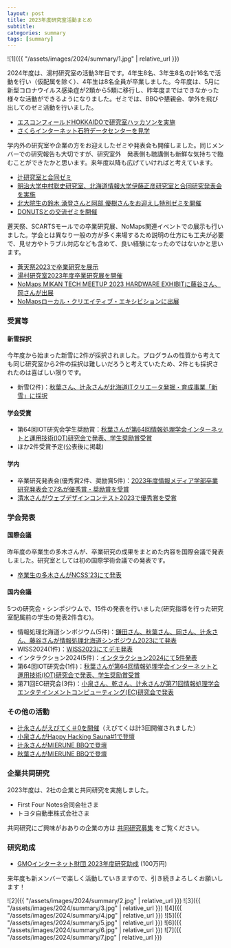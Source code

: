 ```yaml
---
layout: post
title: 2023年度研究室活動まとめ
subtitle: 
categories: summary
tags: [summary]
---
```


![1]({{ "/assets/images/2024/summary/1.jpg" | relative_url }})

2024年度は、湯村研究室の活動3年目です。4年生8名、3年生8名の計16名で活動を行い（仮配属を除く）、4年生は8名全員が卒業しました。今年度は、5月に新型コロナウイルス感染症が2類から5類に移行し、昨年度まではできなかった様々な活動ができるようになりました。ゼミでは、BBQや懇親会、学外を飛び出してのゼミ活動を行いました。

- [エスコンフィールドHOKKAIDOで研究室ハッカソンを実施](https://www.yumulab.org/event/2023/08/10/hackathon.html)
- [さくらインターネット石狩データセンターを見学](https://www.yumulab.org/event/2023/11/07/sakura.html)

学内外の研究室や企業の方をお迎えしたゼミや発表会も開催しました。同じメンバーでの研究報告も大切ですが、研究室外　発表側も聴講側も新鮮な気持ちで臨むことができたかと思います。来年度以降も広げていければと考えています。

- [辻研究室と合同ゼミ](https://twitter.com/yumulab/status/1673666277494104066)
- [明治大学中村聡史研究室、北海道情報大学伊藤正彦研究室と合同研究発表会を実施](https://www.yumulab.org/event/2023/08/07/joint.html)
- [北大院生の鈴木 湧登さんと阿部 優樹さんをお迎えし特別ゼミを開催](https://www.yumulab.org/event/2024/01/19/hcilab.html)
- [DONUTSとの交流ゼミを開催](https://www.yumulab.org/event/2023/10/24/donuts.html)


蒼天祭、SCARTSモールでの卒業研究展、NoMaps関連イベントでの展示も行いました。学会とは異なり一般の方が多く来場するため説明の仕方にも工夫が必要で、見せ方やトラブル対応なども含めて、良い経験になったのではないかと思います。

- [蒼天祭2023で卒業研究を展示](https://www.yumulab.org/event/2023/10/08/sotensai.html)
- [湯村研究室2023年度卒業研究展を開催](https://www.yumulab.org/event/2024/02/29/sotsuten.html)
- [NoMaps MIKAN TECH MEETUP 2023 HARDWARE EXHIBITに藤谷さん、岡さんが出展](https://www.yumulab.org/event/2023/09/17/mikantech.html)
- [NoMapsローカル・クリエイティブ・エキシビションに出展](https://www.yumulab.org/event/2024/02/23/nomaps.html)


### 受賞等
#### 新雪採択
今年度から始まった新雪に2件が採択されました。プログラムの性質から考えても同じ研究室から2件の採択は難しいだろうと考えていたため、2件とも採択されたのは喜ばしい限りです。

- 新雪(2件)：[秋葉さん、辻永さんが北海道ITクリエータ発掘・育成事業「新雪」に採択](https://www.yumulab.org/award/2023/10/18/shinsetsu.html)

#### 学会受賞
- 第64回IOT研究会学生奨励賞：[秋葉さんが第64回情報処理学会インターネットと運用技術(IOT)研究会で発表、学生奨励賞受賞](https://www.yumulab.org/award/2024/03/14/iot64.html)
- ほか2件受賞予定(公表後に掲載)

#### 学内
- 卒業研究発表会(優秀賞2件、奨励賞5件)：[2023年度情報メディア学部卒業研究発表会で7名が優秀賞・奨励賞を受賞](https://www.yumulab.org/award/2024/03/15/gradaward.html)
- [清水さんがウェブデザインコンテスト2023で優秀賞を受賞](https://www.yumulab.org/award/2023/06/01/wdc.html)

### 学会発表
#### 国際会議
昨年度の卒業生の多木さんが、卒業研究の成果をまとめた内容を国際会議で発表しました。研究室としては初の国際学術会議での発表です。

- [卒業生の多木さんがNCSS'23にて発表](https://www.yumulab.org/conference/2023/12/01/ncss23.html)

#### 国内会議
5つの研究会・シンポジウムで、15件の発表を行いました(研究指導を行った研究室配属前の学生の発表2件含む)。

- 情報処理北海道シンポジウム(5件)：[鎌田さん、秋葉さん、岡さん、辻永さん、藤谷さんが情報処理北海道シンポジウム2023にて発表](https://www.yumulab.org/conference/2023/10/14/info2023.html)
- WISS2024(1件)：[WISS2023にてデモ発表](https://www.yumulab.org/conference/2023/12/01/wiss.html)
- インタラクション2024(5件)：[インタラクション2024にて5件発表](https://www.yumulab.org/conference/2024/03/08/i2024.html)
- 第64回IOT研究会(1件)：[秋葉さんが第64回情報処理学会インターネットと運用技術(IOT)研究会で発表、学生奨励賞受賞](https://www.yumulab.org/award/2024/03/14/iot64.html)
- 第71回EC研究会(3件)：[小泉さん、乾さん、辻永さんが第71回情報処理学会エンタテインメントコンピューティング(EC)研究会で発表](https://www.yumulab.org/conference/2024/03/19/ec71.html)


### その他の活動
- [辻永さんがえびてく＃0を開催](https://www.yumulab.org/event/2023/05/11/ebitech.html)（えびてくは計3回開催されました）
- [小泉さんがHappy Hacking Sauna#1で登壇](https://www.yumulab.org/event/2023/07/12/sauna.html)
- [辻永さんがMIERUNE BBQで登壇](https://www.yumulab.org/event/2023/07/27/mierunebbq03.html)
- [秋葉さんがMIERUNE BBQで登壇](https://www.yumulab.org/event/2023/09/29/mierunebbq04.html)


### 企業共同研究
2023年度は、2社の企業と共同研究を実施しました。

- First Four Notes合同会社さま
- トヨタ自動車株式会社さま

共同研究にご興味がおありの企業の方は [共同研究募集](https://www.yumulab.org/collaboration.html) をご覧ください。


### 研究助成
- [GMOインターネット財団 2023年度研究助成](https://www.gmof.or.jp/subsidies/2023/) (100万円)

来年度も新メンバーで楽しく活動していきますので、引き続きよろしくお願いします！



![2]({{ "/assets/images/2024/summary/2.jpg" | relative_url }})
![3]({{ "/assets/images/2024/summary/3.jpg" | relative_url }})
![4]({{ "/assets/images/2024/summary/4.jpg" | relative_url }})
![5]({{ "/assets/images/2024/summary/5.jpg" | relative_url }})
![6]({{ "/assets/images/2024/summary/6.jpg" | relative_url }})
![7]({{ "/assets/images/2024/summary/7.jpg" | relative_url }})
